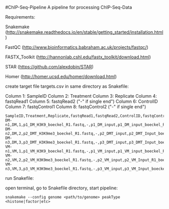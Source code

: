 #ChIP-Seq-Pipeline
A pipeline for processing ChIP-Seq-Data

Requirements:

Snakemake (http://snakemake.readthedocs.io/en/stable/getting_started/installation.html)

FastQC (http://www.bioinformatics.babraham.ac.uk/projects/fastqc/)

FASTX_Toolkit (http://hannonlab.cshl.edu/fastx_toolkit/download.html)

STAR (https://github.com/alexdobin/STAR)

Homer (http://homer.ucsd.edu/homer/download.html)

create target file targets.csv in same directory as Snakefile:

Column 1: SampleID
Column 2: Treatment
Column 3: Replicate
Column 4: fastqRead1
Column 5: fastqRead2 ("-" if single end")
Column 6: ControlID
Column 7: fastqControl1
Column 8: fastqControl2 ("-" if single end")

	SampleID,Treatment,Replicate,fastqRead1,fastqRead2,ControlID,fastqControl1,fastqControl2
	DM-n1,DM,1,p1_DM_H3K9_boeckel_R1.fastq,-,p1_DM_input,p1_DM_input_boeckel_R1.fastq,-
	DM-n2,DM,2,p2_DMT_H3K9me3_boeckel_R1.fastq,-,p2_DMT_input,p2_DMT_Input_boeckel_R1.fastq,-
	DM-n3,DM,3,p3_DMT_H3K9me3_boeckel_R1.fastq,-,p3_DMT_input,p3_DMT_Input_boeckel_R1.fastq,-
	VM-n1,VM,1,p1_VM_H3K9_boeckel_R1.fastq,-,p1_VM_input,p1_VM_input_boeckel_R1.fastq,-
	VM-n2,VM,2,p2_VM_H3K9me3_boeckel_R1.fastq,-,p2_VM_input,p2_VM_Input_R1_boeckel_R1.fastq,-
	VM-n3,VM,3,p3_VM_H3K9me3_boeckel_R1.fastq,-,p3_VM_input,p3_VM_Input_boeckel_R1.fastq,-

run Snakefile:

open terminal, go to Snakefile directory, start pipeline:

	snakemake --config genome <path/to/genome> peakType <histone|factor|etc>


